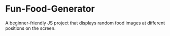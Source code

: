 # Fun-Food-Generator
A beginner-friendly JS project that displays random food images at different positions on the screen.
